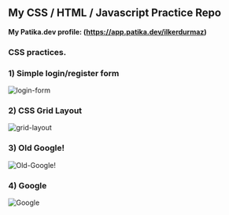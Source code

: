 ## My CSS / HTML / Javascript Practice Repo

**My Patika.dev profile: (https://app.patika.dev/ilkerdurmaz)**

### CSS practices.

### 1) Simple login/register form

![login-form](https://user-images.githubusercontent.com/14932895/163435400-41e659c3-b3f7-4f8c-bb45-4ffb7d6c8b9a.gif)

### 2) CSS Grid Layout

![grid-layout](https://user-images.githubusercontent.com/14932895/163573191-5c7c70c0-0a80-402a-b482-87dd7b2b8962.png)

### 3) Old Google!

![Old-Google!](https://user-images.githubusercontent.com/14932895/164008440-751cd50e-da64-4f33-955b-99aff995871f.png)

### 4) Google

![Google](https://user-images.githubusercontent.com/14932895/164046138-8645f5ec-e1a1-4699-b043-6e40c5b5213c.png)



